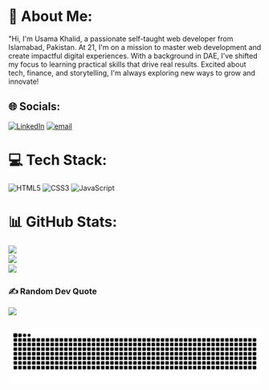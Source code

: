 # 💫 About Me:
"Hi, I'm Usama Khalid, a passionate self-taught web developer from Islamabad, Pakistan. At 21, I'm on a mission to master web development and create impactful digital experiences. With a background in DAE, I’ve shifted my focus to learning practical skills that drive real results. Excited about tech, finance, and storytelling, I'm always exploring new ways to grow and innovate!


## 🌐 Socials:
[![LinkedIn](https://img.shields.io/badge/LinkedIn-%230077B5.svg?logo=linkedin&logoColor=white)](https://linkedin.com/in/usama0155) [![email](https://img.shields.io/badge/Email-D14836?logo=gmail&logoColor=white)](mailto:usamak5453@gmail.com) 

# 💻 Tech Stack:
![HTML5](https://img.shields.io/badge/html5-%23E34F26.svg?style=for-the-badge&logo=html5&logoColor=white) ![CSS3](https://img.shields.io/badge/css3-%231572B6.svg?style=for-the-badge&logo=css3&logoColor=white) ![JavaScript](https://img.shields.io/badge/javascript-%23323330.svg?style=for-the-badge&logo=javascript&logoColor=%23F7DF1E)
# 📊 GitHub Stats:
![](https://github-readme-stats.vercel.app/api?username=usama0155&theme=nightowl&hide_border=true&include_all_commits=true&count_private=true)<br/>
![](https://github-readme-streak-stats.herokuapp.com/?user=usama0155&theme=nightowl&hide_border=true)<br/>
![](https://github-readme-stats.vercel.app/api/top-langs/?username=usama0155&theme=nightowl&hide_border=true&include_all_commits=true&count_private=true&layout=compact)

### ✍️ Random Dev Quote
![](https://quotes-github-readme.vercel.app/api?type=horizontal&theme=tokyonight)

<!-- Proudly created with GPRM ( https://gprm.itsvg.in ) -->

###

<img src="https://raw.githubusercontent.com/usama0155/usama0155/output/snake.svg" alt="Snake animation" />

###
